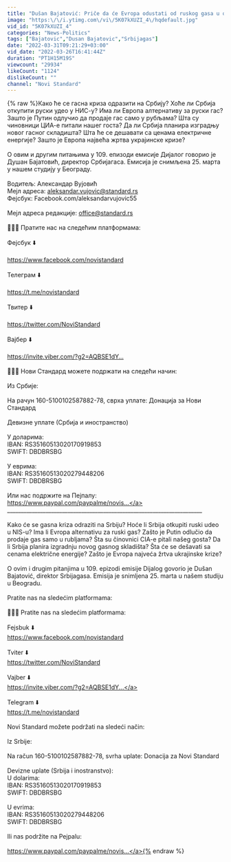 ```yaml
---
title: "Dušan Bajatović: Priče da će Evropa odustati od ruskog gasa u ovoj deceniji su bajke | DIJALOG 2022"
image: "https:\/\/i.ytimg.com\/vi\/5K07kXUZI_4\/hqdefault.jpg"
vid_id: "5K07kXUZI_4"
categories: "News-Politics"
tags: ["Bajatovic","Dusan Bajatovic","Srbijagas"]
date: "2022-03-31T09:21:29+03:00"
vid_date: "2022-03-26T16:41:44Z"
duration: "PT1H15M19S"
viewcount: "29934"
likeCount: "1124"
dislikeCount: ""
channel: "Novi Standard"
---
```

{% raw %}Како ће се гасна криза одразити на Србију? Хоће ли Србија откупити руски удео у НИС-у? Има ли Европа алтернативу за руски гас? Зашто је Путин одлучио да продаје гас само у рубљама? Шта су чиновници ЦИА-е питали нашег госта? Да ли Србија планира изградњу новог гасног складишта? Шта ће се дешавати са ценама електричне енергије? Зашто је Европа највећа жртва украјинске кризе? <br /><br />О овим и другим питањима у 109. епизоди емисије Дијалог говорио је Душан Бајатовић, директор Србијагаса. Емисија је снимљена 25. марта у нашем студију у Београду. <br /><br />Водитељ: Александар Вујовић <br />Мејл адреса: aleksandar.vujovic@standard.rs <br />Фејсбук: Facebook.com/aleksandarvujovic55 <br /><br />Мејл адреса редакције: office@standard.rs<br /><br />📣📣📣  Пратите нас на следећим платформама:<br /><br />Фејсбук ⬇️<br /><br /><a rel="nofollow" target="blank" href="https://www.facebook.com/novistandard">https://www.facebook.com/novistandard</a><br /><br />Телеграм ⬇️<br /><br /><a rel="nofollow" target="blank" href="https://t.me/novistandard">https://t.me/novistandard</a><br /><br />Твитер ⬇️<br /><br /><a rel="nofollow" target="blank" href="https://twitter.com/NoviStandard">https://twitter.com/NoviStandard</a><br /><br />Вајбер ⬇️<br /><br /><a rel="nofollow" target="blank" href="https://invite.viber.com/?g2=AQBSE1dY…">https://invite.viber.com/?g2=AQBSE1dY…</a><br /><br />📣📣📣 Нови Стандард можете подржати на следећи начин:<br /><br />Из Србије: <br /><br />На рачун 160-5100102587882-78, сврха уплате: Донација за Нови Стандард<br /><br />Девизне уплате (Србија и иностранство)<br /><br />У доларима: <br />IBAN: RS35160513020170919853 <br />SWIFT: DBDBRSBG<br /><br />У еврима:<br />IBAN: RS35160513020279448206<br />SWIFT: DBDBRSBG<br /><br />Или нас подржите на Пејпалу: <br /><a rel="nofollow" target="blank" href="https://www.paypal.com/paypalme/novis...">https://www.paypal.com/paypalme/novis...</a><br />_______________________________________________________________________<br /><br />Kako će se gasna kriza odraziti na Srbiju? Hoće li Srbija otkupiti ruski udeo u NIS-u? Ima li Evropa alternativu za ruski gas? Zašto je Putin odlučio da prodaje gas samo u rubljama? Šta su činovnici CIA-e pitali našeg gosta? Da li Srbija planira izgradnju novog gasnog skladišta? Šta će se dešavati sa cenama električne energije? Zašto je Evropa najveća žrtva ukrajinske krize? <br /><br />O ovim i drugim pitanjima u 109. epizodi emisije Dijalog govorio je Dušan Bajatović, direktor Srbijagasa. Emisija je snimljena 25. marta u našem studiju u Beogradu. <br /><br />Pratite nas na sledećim platformama:<br /><br />📣📣📣 Pratite nas na sledećim platformama:<br /><br />Fejsbuk ⬇️<br /><a rel="nofollow" target="blank" href="https://www.facebook.com/novistandard">https://www.facebook.com/novistandard</a><br /><br />Tviter ⬇️<br /><a rel="nofollow" target="blank" href="https://twitter.com/NoviStandard">https://twitter.com/NoviStandard</a><br /><br />Vajber ⬇️<br /><a rel="nofollow" target="blank" href="https://invite.viber.com/?g2=AQBSE1dY...">https://invite.viber.com/?g2=AQBSE1dY...</a><br /><br />Telegram ⬇️<br /><a rel="nofollow" target="blank" href="https://t.me/novistandard">https://t.me/novistandard</a><br /><br />Novi Standard možete podržati na sledeći način:<br /><br />Iz Srbije: <br /><br />Na račun 160-5100102587882-78, svrha uplate: Donacija za Novi Standard<br /><br />Devizne uplate (Srbija i inostranstvo):<br />U dolarima: <br />IBAN: RS35160513020170919853 <br />SWIFT: DBDBRSBG<br /><br />U evrima:<br />IBAN: RS35160513020279448206<br />SWIFT: DBDBRSBG<br /><br />Ili nas podržite na Pejpalu: <br /><br /><a rel="nofollow" target="blank" href="https://www.paypal.com/paypalme/novis...">https://www.paypal.com/paypalme/novis...</a>{% endraw %}
